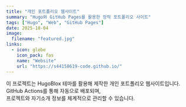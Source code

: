 ```yaml
---
title: "개인 포트폴리오 웹사이트"
summary: "Hugo와 GitHub Pages를 활용한 정적 포트폴리오 사이트"
tags: ["Hugo", "Web", "GitHub Pages"]
date: 2025-10-04
image:
  filename: "featured.jpg"
links:
  - icon: globe
    icon_pack: fas
    name: "Website"
    url: "https://s44158619-code.github.io/"
---
```


이 프로젝트는 HugoBlox 테마를 활용해 제작한 개인 포트폴리오 웹사이트입니다.  
GitHub Actions를 통해 자동으로 배포되며,  
프로젝트와 자기소개 정보를 체계적으로 관리할 수 있습니다.
